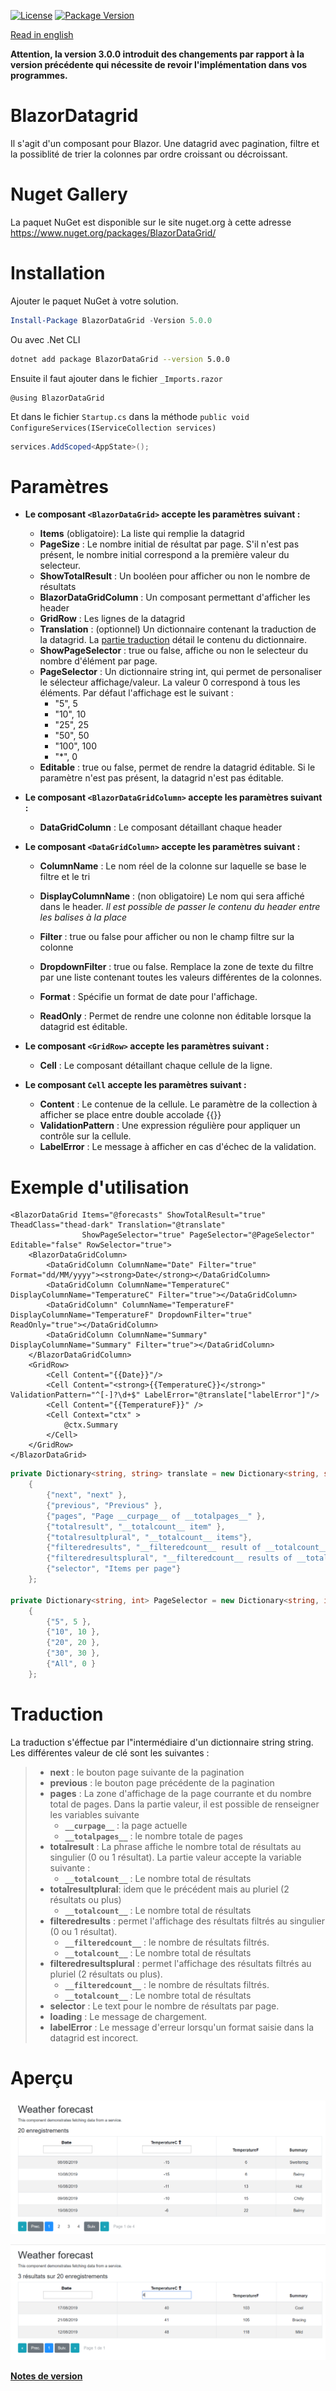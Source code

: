 [![License](https://img.shields.io/github/license/BlazorExtensions/Storage.svg?longCache=true&style=flat-square)](LICENSE)
[![Package Version](https://img.shields.io/badge/nuget-v5.0.0-blue.svg?longCache=true&style=flat-square)](https://www.nuget.org/packages/BlazorDataGrid/)

[Read in english](BlazorDatagrid.en.md)

__Attention, la version 3.0.0 introduit des changements par rapport à la version précédente qui nécessite de revoir l'implémentation dans vos programmes.__

# BlazorDatagrid

Il s'agit d'un composant pour Blazor. Une datagrid avec pagination, filtre et la possiblité de trier la colonnes par ordre croissant ou décroissant.

# Nuget Gallery
La paquet NuGet est disponible sur le site nuget.org à cette adresse https://www.nuget.org/packages/BlazorDataGrid/

# Installation

Ajouter le paquet NuGet à votre solution. 
```powershell
Install-Package BlazorDataGrid -Version 5.0.0
```
Ou avec .Net CLI
```bash
dotnet add package BlazorDataGrid --version 5.0.0
```

Ensuite il faut ajouter dans le fichier ```_Imports.razor```
```razor
@using BlazorDataGrid
```

Et dans le fichier ```Startup.cs``` dans la méthode ```public void ConfigureServices(IServiceCollection services)```
```csharp
services.AddScoped<AppState>();
```

# Paramètres

- **Le composant `<BlazorDataGrid>` accepte les paramètres suivant :**
    -	**Items** (obligatoire): La liste qui remplie la datagrid
    -	**PageSize** : Le nombre initial de résultat par page. S'il n'est pas présent, le nombre initial correspond a la première valeur du selecteur.
    -   **ShowTotalResult** : Un booléen pour afficher ou non le nombre de résultats
    -	**BlazorDataGridColumn** : Un composant permettant d'afficher les header
    -	**GridRow** : Les lignes de la datagrid
    - **Translation** : (optionnel) Un dictionnaire contenant la traduction de la datagrid. La [partie traduction](#Traduction) détail le contenu du dictionnaire.
    - **ShowPageSelector** : true ou false, affiche ou non le selecteur du nombre d'élément par page.
    - **PageSelector** : Un dictionnaire string int, qui permet de personaliser le sélecteur affichage/valeur. La valeur 0 correspond à tous les éléments. Par défaut l'affichage est le suivant :
        - "5", 5
        - "10", 10
        - "25", 25
        - "50", 50
        - "100", 100
        - "*", 0
    - **Editable** : true ou false, permet de rendre la datagrid éditable. Si le paramètre n'est pas présent, la datagrid n'est pas éditable.    

- **Le composant ```<BlazorDataGridColumn>``` accepte les paramètres suivant :**
    -	**DataGridColumn** : Le composant détaillant chaque header

- **Le composant ```<DataGridColumn>``` accepte les paramètres suivant :**
    -	**ColumnName** : Le nom réel de la colonne sur laquelle se base le filtre et le tri
    -	**DisplayColumnName** : (non obligatoire) Le nom qui sera affiché dans le header. *Il est possible de passer le contenu du header entre les balises à la place*
    -	**Filter** : true ou false pour afficher ou non le champ filtre sur la colonne
    - **DropdownFilter** : true ou false. Remplace la zone de texte du filtre par une liste contenant toutes les valeurs différentes de la colonnes.

    - **Format** : Spécifie un format de date pour l'affichage.
    - **ReadOnly** : Permet de rendre une colonne non éditable lorsque la datagrid est éditable.

- **Le composant ```<GridRow>``` accepte les paramètres suivant :**
    - **Cell** : Le composant détaillant chaque cellule de la ligne.
- **Le composant ```Cell``` accepte les paramètres suivant :**
    - **Content** : Le contenue de la cellule. Le paramètre de la collection à afficher se place entre double accolade {{}}
    - **ValidationPattern** : Une expression régulière pour appliquer un contrôle sur la cellule.
    - **LabelError** : Le message à afficher en cas d'échec de la validation.

# Exemple d'utilisation

```razor
<BlazorDataGrid Items="@forecasts" ShowTotalResult="true" TheadClass="thead-dark" Translation="@translate"
                ShowPageSelector="true" PageSelector="@PageSelector" Editable="false" RowSelector="true">
    <BlazorDataGridColumn>
        <DataGridColumn ColumnName="Date" Filter="true" Format="dd/MM/yyyy"><strong>Date</strong></DataGridColumn>
        <DataGridColumn ColumnName="TemperatureC" DisplayColumnName="TemperatureC" Filter="true"></DataGridColumn>
        <DataGridColumn" ColumnName="TemperatureF" DisplayColumnName="TemperatureF" DropdownFilter="true" ReadOnly="true"></DataGridColumn>
        <DataGridColumn ColumnName="Summary" DisplayColumnName="Summary" Filter="true"></DataGridColumn>
    </BlazorDataGridColumn>
    <GridRow>
        <Cell Content="{{Date}}"/>
        <Cell Content="<strong>{{TemperatureC}}</strong>" ValidationPattern="^[-]?\d+$" LabelError="@translate["labelError"]"/>
        <Cell Content="{{TemperatureF}}" />
        <Cell Context="ctx" >
            @ctx.Summary
        </Cell>
    </GridRow>
</BlazorDataGrid>
```
```csharp
private Dictionary<string, string> translate = new Dictionary<string, string>
    {
        {"next", "next" },
        {"previous", "Previous" },
        {"pages", "Page __curpage__ of __totalpages__" },
        {"totalresult", "__totalcount__ item" },
        {"totalresultplural", "__totalcount__ items"},
        {"filteredresults", "__filteredcount__ result of __totalcount__ items" },
        {"filteredresultsplural", "__filteredcount__ results of __totalcount__ items"  },
        {"selector", "Items per page"}
    };

private Dictionary<string, int> PageSelector = new Dictionary<string, int>
    {
        {"5", 5 },
        {"10", 10 },
        {"20", 20 },
        {"30", 30 },
        {"All", 0 }
    };
```

# Traduction
La traduction s'éffectue par l"intermédiaire d'un dictionnaire string string.
Les différentes valeur de clé sont les suivantes : 
> - **next** : le bouton page suivante de la pagination
> - **previous** : le bouton page précédente de la pagination
> - **pages** : La zone d'affichage de la page courrante et du nombre total de pages. Dans la partie valeur, il est possible de renseigner les variables suivante
>   - **```__curpage__```** : la page actuelle
>   - **```__totalpages__```** : le nombre totale de pages
> - **totalresult** : La phrase affiche le nombre total de résultats au singulier (0 ou 1 résultat). La partie valeur accepte la variable suivante : 
>   - **```__totalcount__```** : Le nombre total de résultats
> - **totalresultplural**: idem que le précédent mais au pluriel (2 résultats ou plus)
>   - **```__totalcount__```** : Le nombre total de résultats
> - **filteredresults** : permet l'affichage des résultats filtrés au singulier (0 ou 1 résultat).
>   - **```__filteredcount__```** : le nombre de résultats filtrés.
>   - **```__totalcount__```** : Le nombre total de résultats
> - **filteredresultsplural** : permet l'affichage des résultats filtrés au pluriel (2 résultats ou plus).
>   - **```__filteredcount__```** : le nombre de résultats filtrés.
>   - **```__totalcount__```** : Le nombre total de résultats
> - **selector** : Le text pour le nombre de résultats par page.
> - **loading** : Le message de chargement.
> - **labelError** : Le message d'erreur lorsqu'un format saisie dans la datagrid est incorect.

# Aperçu
![sortie 1](content/output1.png)

![sortie 2](content/output2.png)

**[Notes de version](BlazorDatagrid_RELEASE_NOTE.md)** 

